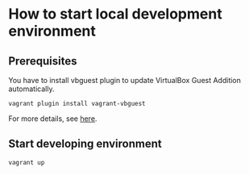 # How to start local development environment

## Prerequisites

You have to install vbguest plugin to update VirtualBox Guest Addition automatically.

    vagrant plugin install vagrant-vbguest

For more details, see [here](http://qiita.com/isaoshimizu/items/e217008b8f6e79eccc85).

## Start developing environment

    vagrant up